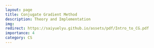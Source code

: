 ```yaml
---
layout: page
title: Conjugate Gradient Method
description: Theory and Implementation
img:
redirect: https://saiyuelyu.github.io/assets/pdf/Intro_to_CG.pdf
importance: 4
category: CS
---
```

